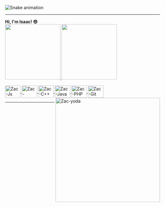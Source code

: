 ![Snake animation](https://github.com/isaacfloriano/isaacfloriano/blob/output/github-contribution-grid-snake.svg)

<hr>
<b> Hi, I'm Isaac! &#128526;</b>
 <div>
  <a href="https://github.com/isaacfloriano">
  <img height="180em" src="https://github-readme-stats.vercel.app/api?username=isaacfloriano&show_icons=true&theme=dark&include_all_commits=true&count_private=true"/>
  <img height="180em" src="https://github-readme-stats.vercel.app/api/top-langs/?username=isaacfloriano&layout=compact&langs_count=16&theme=dark"/>
<div>
<div style="display: inline_block"><br>
  <img align="center" alt="Zac-Js" height="40" width="50" src="https://icongr.am/devicon/nodejs-original.svg?size=97&color=currentColor">
 <img align="center" alt="Zac-Python" height="40" width="50" src="https://icongr.am/devicon/python-original.svg?size=97&color=currentColor">
  <img align="center" alt="Zac-C++" height="40" width="50" src="https://icongr.am/devicon/cplusplus-original.svg?size=97&color=currentColor">
  <img align="center" alt="Zac-Java" height="40" width="50" src="https://icongr.am/devicon/java-original.svg?size=97&color=currentColor">
  <img align="center" alt="Zac-PHP" height="40" width="50" src="https://icongr.am/devicon/postgresql-original.svg?size=97&color=currentColor">
 <img align="center" alt="Zac-Git" height="40" width="50" src="https://icongr.am/devicon/git-original.svg?size=978&color=currentColor">
    <img align="right"  alt="Zac-yoda" src = "http://pa1.narvii.com/6877/55a7b517166e4a385fcb86a41fb5690b709a163er1-320-320_00.gif"   width = "340"   altura = "340">
  </div>

<hr>
